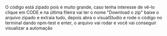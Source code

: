 O código está zipado pois é muito grande, caso tenha interesse de vê-lo clique em CODE e na última fileira vai ter o nome "Download o zip" baixe o arquivo zipado e extraia tudo, depois abra o visualStudio e rode o código no terminal dando npm-test e enter, o arquivo vai rodar e você vai conseguir visualizar a automação
